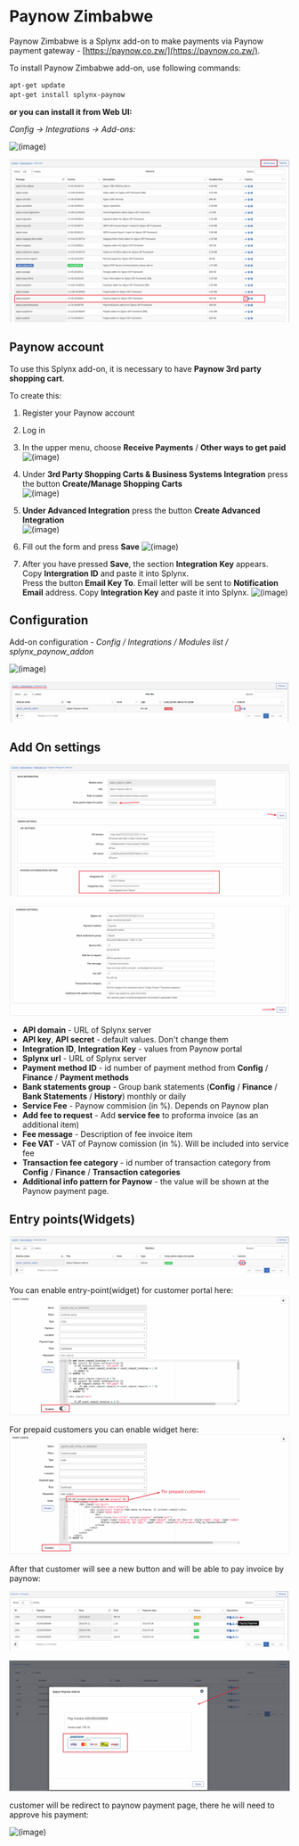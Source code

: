 Paynow Zimbabwe
===============

Paynow Zimbabwe is a Splynx add-on to make payments via Paynow payment gateway - [https://paynow.co.zw/](https://paynow.co.zw/).

To install Paynow Zimbabwe add-on, use following commands:

```bash
apt-get update
apt-get install splynx-paynow
```
**or you can install it from Web UI:**

*Config → Integrations → Add-ons:*

![(image)](00.png)

![(image)](1.png)

## Paynow account

To use this Splynx add-on, it is necessary to have **Paynow 3rd party shopping cart**.

To create this:

1. Register your Paynow account
2. Log in
3. In the upper menu, choose **Receive Payments** / **Other ways to get paid**  
    ![(image)](Menu_060.png)

4. Under **3rd Party Shopping Carts & Business Systems Integration** press the button **Create/Manage Shopping Carts**  
    ![(image)](Selection_061.png)

5. **Under Advanced Integration** press the button **Create Advanced Integration**  
    ![(image)](Selection_062.png)

6. Fill out the form and press **Save**
   ![(image)](Selection_063.png)

7. After you have pressed **Save**, the section **Integration Key** appears.  
    Copy **Intergration ID** and paste it into Splynx.  
    Press the button **Email Key To**. Email letter will be sent to **Notification Email** address. Copy **Integration Key** and paste it into Splynx.
    ![(image)](Selection_064.png)

## Configuration

Add-on configuration - _Config / Integrations / Modules list / splynx_paynow_addon_

![(image)](Modules_list.png)

![(image)](4.png)

## Add On settings

![(image)](5.png)

![(image)](5-1.png)

* **API domain** - URL of Splynx server
* **API key**, **API secret** - default values. Don't change them
* **Integration ID**, **Integration Key** - values from Paynow portal
* **Splynx url** - URL of Splynx server
* **Payment method ID** - id number of payment method from **Config** / **Finance** / **Payment methods**
* **Bank statements group** - Group bank statements (**Config** / **Finance** / **Bank Statements** / **History**) monthly or daily
* **Service Fee** - Paynow commision (in %). Depends on Paynow plan
* **Add fee to request** - Add **service fee** to proforma invoice (as an additional item)
* **Fee message** - Description of fee invoice item
* **Fee VAT** - VAT of Paynow comission (in %). Will be included into service fee
* **Transaction fee category** - id number of transaction category from **Config** / **Finance** / **Transaction categories**
* **Additional info pattern for Paynow** - the value will be shown at the Paynow payment page.

## Entry points(Widgets)
![(image)](edit_entry_points.png)

You can enable entry-point(widget) for customer portal here:
![(image)](enable_widget.png)

For prepaid customers you can enable widget here:
![(image)](enable_prepaid_widget.png)

After that customer will see a new button and will be able to pay invoice by paynow:

![(image)](pay_with_paynow.png)

![(image)](pay_invoice.png)

customer will be redirect to paynow payment page, there he will need to approve his payment:

  ![(image)](12.png)
